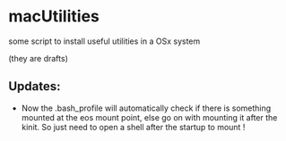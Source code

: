 # macUtilities

some script to install useful utilities in a OSx system

(they are drafts)

## Updates:

- Now the .bash_profile will automatically check if there is something mounted at the eos mount point, else go on with mounting it after the kinit. So just need to open a shell after the startup to mount !
